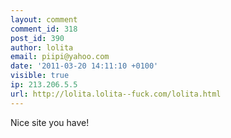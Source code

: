 ```yaml
---
layout: comment
comment_id: 318
post_id: 390
author: lolita
email: piipi@yahoo.com
date: '2011-03-20 14:11:10 +0100'
visible: true
ip: 213.206.5.5
url: http://lolita.lolita--fuck.com/lolita.html
---
```

Nice site you have!
